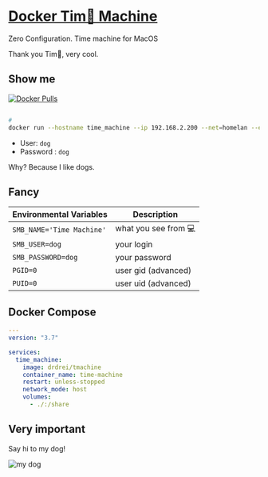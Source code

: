 # [Docker Tim🍎 Machine](https://ms-jpq.github.io/docker-time-machine)

Zero Configuration. Time machine for MacOS

Thank you Tim🍏, very cool.

## Show me

[![Docker Pulls](https://img.shields.io/docker/pulls/drdrei/tmachine.svg)](https://hub.docker.com/r/drdrei/tmachine/)

```sh

# 
docker run --hostname time_machine --ip 192.168.2.200 --net=homelan --expose 139 --expose 445 -v /backups/time_machine/:/share drdrei/tmachine

```

- User: `dog`
- Password : `dog`

Why? Because I like dogs.

## Fancy

| Environmental Variables   | Description          |
| ------------------------- | -------------------- |
| `SMB_NAME='Time Machine'` | what you see from 💻 |
| `SMB_USER=dog`            | your login           |
| `SMB_PASSWORD=dog`        | your password        |
| `PGID=0`                  | user gid (advanced)  |
| `PUID=0`                  | user uid (advanced)  |

## Docker Compose

```yaml
---
version: "3.7"

services:
  time_machine:
    image: drdrei/tmachine
    container_name: time-machine
    restart: unless-stopped
    network_mode: host
    volumes:
      - ./:/share
```

## Very important

Say hi to my dog!

![my dog](https://raw.githubusercontent.com/ms-jpq/docker-time-machine/tim-apple/preview/dog.JPG)
